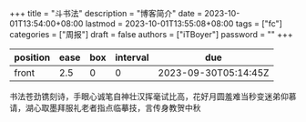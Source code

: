 +++
title = "斗书法"
description = "博客简介"
date = 2023-10-01T13:54:00+08:00
lastmod = 2023-10-01T13:55:08+08:00
tags = ["fc"]
categories = ["周报"]
draft = false
authors = ["iTBoyer"]
password = ""
+++

| position | ease | box | interval | due                  |
|----------|------|-----|----------|----------------------|
| front    | 2.5  | 0   | 0        | 2023-09-30T05:14:45Z |

书法苍劲镌刻诗，手眼心诚笔自神壮汉挥毫试比高，花好月圆羞难当秒变迷弟仰慕请，湖心取墨拜服礼老者指点临摹技，言传身教贺中秋 

